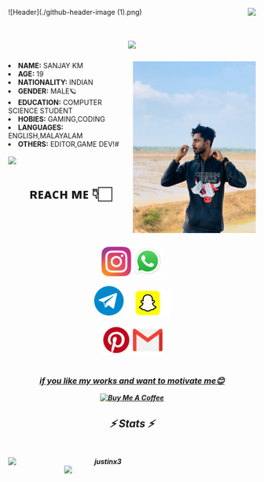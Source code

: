 ![Header](./github-header-image (1).png)
<img align="right" src="https://visitor-badge.laobi.icu/badge?page_id=zumrudu-anka.justinx3">


<h1 align="center">
<img src="https://readme-typing-svg.herokuapp.com/?lines=Hello,+guys!+👋;I+am+sanjay....;Welcome+to+my+repo!&center=true&size=30">
  </a>
</h1>

 

<div align="center">
<img src="https://github.com/spysanju/spysanju/blob/main/images/IMG-20231207-WA0133.jpg" height="350" width="250" align="right">
  </div>
<li>
 <b>NAME:</b> SANJAY KM</li>
<li>
<b>AGE:</b> 19
</li>
<li>
<b>NATIONALITY:</b> INDIAN
</li>
<li>
<b>GENDER:</b> MALE🪐
</li>
<li>
<b>EDUCATION:</b> COMPUTER SCIENCE STUDENT 
</li>
<li>
<b>HOBIES:</b> GAMING,CODING
</li>
<li>
<b>LANGUAGES:</b> ENGLISH,MALAYALAM
</li>
<li>
<b>OTHERS:</b> EDITOR,GAME DEV!#
</li>
<br>
<img src="https://paradox.ba/paradox/wp-content/uploads/2019/10/4paradox-animation-min.gif" width="160" align="left">

<br>



<h1 align="center"><b>   ʀᴇᴀᴄʜ ᴍᴇ 👇🏻</b></h1>
<br><br><br>
<h5 align="center">
 <code><a href="https://www.instagram.com/itss.sanju_/" title="Instagram Profile"><img width="60" src="images/instagram.svg"></a></code>
<code><a href="http://api.whatsapp.com/send?phone=918606312805&text=Hi%20Sanjay" title="whatsapp"><img width="60" src="images/wa.png"></a></code>
<br>
<br>
<code><a href="http://t.me/Sxnju_sxnju" title="telegram"><img width="60" src="images/tg.png"></a></code>          
<code><a href="https://www.snapchat.com/add/s_sanjus8104?share_id=Vbex_QFppaw&locale=en-IN" title="snapchat"><img width="90" src="images/sc.png"></a></code>
<br>
<br>
<code><a href="https://pin.it/0sanjaysanjus0" title="pintrest"><img width="60" src="images/pt.png"></a></code>          
<code><a href="spysanju2004@gmail.com" title="gmail"><img width="60" src="images/gm.png"></a></code>
<br>
<br>

<div align="center">
<h3><b><u>if you like my works and want to motivate me😊</u></b></h3>
<a href="https://www.buymeacoffee.com/devjustin1P" target="_blank"><img src="https://cdn.buymeacoffee.com/buttons/v2/default-yellow.png" alt="Buy Me A Coffee" height="60px" width="217px" ></a>

<h2 align="center">⚡ Stats ⚡</h2>
<br>
<p align="center">
  <div align=center>
    <a href="https://github.com/denvercoder1/github-readme-streak-stats" title="Go to Source">
      <img align="left" width=390 src="https://github-readme-streak-stats.herokuapp.com/?user=spysanju&theme=react&border=61dafb&hide_border=true" alt="justinx3" />
    </a>
    <a href="https://github.com/anuraghazra/github-readme-stats" title="Go to Source">
      <img align="right" width=390 src="https://github-readme-stats.vercel.app/api?username=spysanju&show_icons=true&theme=react&border_color=61dafb&hide_border=true" />
    </a>
  </div>
  <br><br><br><br><br><br><br><br><br>
</p>
